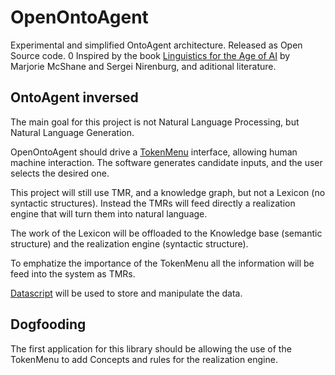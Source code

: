 # OpenOntoAgent
Experimental and simplified OntoAgent architecture. Released as Open Source code.
0
Inspired by the book [Linguistics for the Age of AI](https://mitpress.mit.edu/books/linguistics-age-ai) by Marjorie McShane and Sergei Nirenburg, and aditional literature.

## OntoAgent inversed
The main goal for this project is not Natural Language Processing, but Natural Language Generation.


OpenOntoAgent should drive a [TokenMenu](https://medium.com/eibriel/a-new-conversational-ui-32c3c085b64c) interface, allowing human machine interaction. The software generates candidate inputs, and the user selects the desired one.

This project will still use TMR, and a knowledge graph, but not a Lexicon (no syntactic structures). Instead the TMRs will feed directly a realization engine that will turn them into natural language.

The work of the Lexicon will be offloaded to the Knowledge base (semantic structure) and the realization engine (syntactic structure).

To emphatize the importance of the TokenMenu all the information will be feed into the system as TMRs.

[Datascript](https://github.com/tonsky/datascript/) will be used to store and manipulate the data.


## Dogfooding
The first application for this library should be allowing the use of the TokenMenu to add Concepts and rules for the realization engine.
